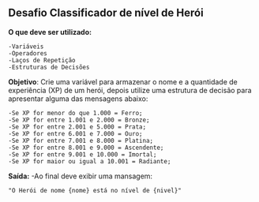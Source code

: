 
## **Desafio Classificador de nível de Herói**

**O que deve ser utilizado:**

    -Variáveis
    -Operadores
    -Laços de Repetição
    -Estruturas de Decisões

**Objetivo**:
Crie uma variável para armazenar o nome e a quantidade de experiência (XP) de um herói, depois utilize uma estrutura de decisão para apresentar alguma das mensagens abaixo:

    -Se XP for menor do que 1.000 = Ferro;
    -Se XP for entre 1.001 e 2.000 = Bronze; 
    -Se XP for entre 2.001 e 5.000 = Prata;
    -Se XP for entre 6.001 e 7.000 = Ouro;
    -Se XP for entre 7.001 e 8.000 = Platina;
    -Se XP for entre 8.001 e 9.000 = Ascendente;
    -Se XP for entre 9.001 e 10.000 = Imortal;
    -Se XP for maior ou igual a 10.001 = Radiante; 

**Saída:**
-Ao final deve exibir uma mansagem:

    "O Herói de nome {nome} está no nível de {nivel}"

